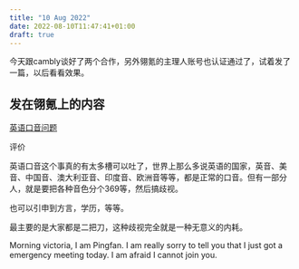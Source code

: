 ```yaml
---
title: "10 Aug 2022"
date: 2022-08-10T11:47:41+01:00
draft: true
---
```



今天跟cambly谈好了两个合作，另外翎氪的主理人账号也认证通过了，试着发了一篇，以后看看效果。



## 发在翎氪上的内容
[英语口音问题](https://www.zhihu.com/question/40126184/answer/2616913281)

评价

英语口音这个事真的有太多槽可以吐了，世界上那么多说英语的国家，英音、美音、中国音、澳大利亚音、印度音、欧洲音等等，都是正常的口音。但有一部分人，就是要把各种音色分个369等，然后搞歧视。

也可以引申到方言，学历，等等。

最主要的是大家都是二把刀，这种歧视完全就是一种无意义的内耗。


Morning victoria, I am Pingfan. I am really sorry to tell you that I just got a emergency meeting today. I am afraid I cannot join you. 